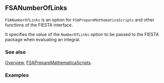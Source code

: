 ```mathematica
 
```

## FSANumberOfLinks

`FSANumberOfLinks` is an option for `FSAPrepareMathematicaScripts` and other functions of the FIESTA interface.

It specifies the value of the `NumberOfLinks` option to be passed to the FIESTA package when evaluating an integral.

### See also

[Overview](Extra/FeynHelpers.md), [FSAPrepareMathematicaScripts](FSAPrepareMathematicaScripts.md).

### Examples